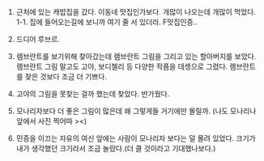 1. 근처에 있는 캐밥집을 갔다. 이동네 맛집인가보다. 개많이 나오는데 개많이 먹었다.
  1-1. 집에 들어오는길에 보니까 여기 줄 서 있더라. F맛집인증..

2. 드디어 루브르.

3. 렘브란트를 보기위해 찾아갔는데 램브란트 그림을 그리고 있는 할아버지를 보았다. 램브란트 그림 말고도 고야, 보디첼리 등 다양한 작픔을 데셍으로 그렸다. 램브란트를 찾은 것보다 조금 더 기쁘다.

4. 고야의 그림을 못찾는 걸까 했는데 찾았다. 반가웠다.

5. 모나리자보다 더 좋은 그림이 많은데 왜 그렇게들 거기에만 몰릴까. (나도 모나리나 앞에서 사진 찍어따 ><)

6. 민증을 이끄는 자유의 여신 앞에는 사람이 모나리자 보다는 덜 몰려 있었다. 크기가 내가 생각했던 크기라서 조금 놀랐다.(더 클 것이라고 기대했나보다.)